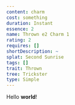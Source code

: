```yaml
---
content: charm
cost: something
duration: Instant
essence: 2
name: Thrown e2 Charm 1
rating: 2
requires: []
shortDescription: ~
splat: Second Sunrise
tags: []
trait: Thrown
tree: Trickster
type: Simple
---
```


Hello **world**!
